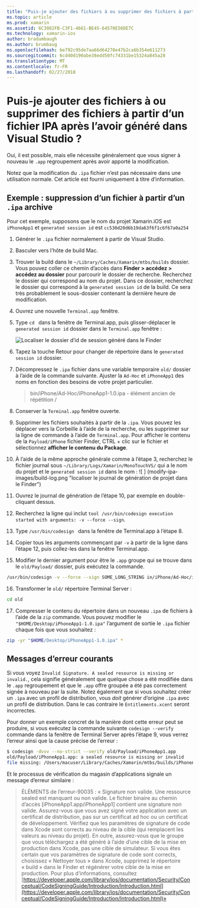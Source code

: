```yaml
---
title: "Puis-je ajouter des fichiers à ou supprimer des fichiers à partir d’un fichier IPA après l’avoir généré dans Visual Studio ?"
ms.topic: article
ms.prod: xamarin
ms.assetid: 6C3082FB-C3F1-4661-BE45-64570E56DE7C
ms.technology: xamarin-ios
author: bradumbaugh
ms.author: brumbaug
ms.openlocfilehash: be792c95de7aa66d64278e47b2ca6b354e611273
ms.sourcegitcommit: 6cd40d190abe38edd50fc74331be15324a845a28
ms.translationtype: MT
ms.contentlocale: fr-FR
ms.lasthandoff: 02/27/2018
---
```

# <a name="can-i-add-files-to-or-remove-files-from-an-ipa-file-after-building-it-in-visual-studio"></a>Puis-je ajouter des fichiers à ou supprimer des fichiers à partir d’un fichier IPA après l’avoir généré dans Visual Studio ?

Oui, il est possible, mais elle nécessite généralement que vous signer à nouveau le `.app` regroupement après avoir apporté la modification.

Notez que la modification du `.ipa` fichier n’est pas nécessaire dans une utilisation normale. Cet article est fourni uniquement à titre d’information.

## <a name="example-removing-a-file-from-a-ipa-archive"></a>Exemple : suppression d’un fichier à partir d’un `.ipa` archive

Pour cet exemple, supposons que le nom du projet Xamarin.iOS est `iPhoneApp1` et `generated session id` est `cc530d20d6b19da63f6f1c6f67a0a254`

1.  Générer le `.ipa` fichier normalement à partir de Visual Studio.

2.  Basculer vers l’hôte de build Mac.

3.  Trouver la build dans le `~/Library/Caches/Xamarin/mtbs/builds` dossier. Vous pouvez coller ce chemin d’accès dans **Finder > accédez > accédez au dossier** pour parcourir le dossier de recherche. Recherchez le dossier qui correspond au nom du projet. Dans ce dossier, recherchez le dossier qui correspond à la `generated session id` de la build. Ce sera très probablement le sous-dossier contenant la dernière heure de modification.

4.  Ouvrez une nouvelle `Terminal.app` fenêtre.

5.  Type `cd ` dans la fenêtre de Terminal.app, puis glisser-déplacer le `generated session id` dossier dans le `Terminal.app` fenêtre :

    ![](modify-ipa-images/session-id-folder.png "Localiser le dossier d’id de session généré dans le Finder")

6.  Tapez la touche Retour pour changer de répertoire dans le `generated session id` dossier.

7.  Décompressez le `.ipa` fichier dans une variable temporaire `old/` dossier à l’aide de la commande suivante. Ajuster la `Ad-Hoc` et `iPhoneApp1` des noms en fonction des besoins de votre projet particulier.

    > bin/iPhone/Ad-Hoc/iPhoneApp1-1.0.ipa - élément ancien de répétition /

8.  Conserver la `Terminal.app` fenêtre ouverte.

9.  Supprimer les fichiers souhaités à partir de la `.ipa`. Vous pouvez les déplacer vers la Corbeille à l’aide de la recherche, ou les supprimer sur la ligne de commande à l’aide de `Terminal.app`. Pour afficher le contenu de la `Payload/iPhone` fichier Finder, CTRL + clic sur le fichier et sélectionnez **afficher le contenu du Package**.

10.  À l’aide de la même approche générale comme à l’étape 3, recherchez le fichier journal sous `~/Library/Logs/Xamarin/MonoTouchVS/` qui a le nom du projet et le `generated session id` dans le nom : ![ ] (modify-ipa-images/build-log.png "localiser le journal de génération de projet dans le Finder")

11.  Ouvrez le journal de génération de l’étape 10, par exemple en double-cliquant dessus.

12.  Recherchez la ligne qui inclut `tool /usr/bin/codesign execution started with arguments: -v --force --sign`.

13.  Type `/usr/bin/codesign ` dans la fenêtre de Terminal.app à l’étape 8.

14.  Copier tous les arguments commençant par `-v` à partir de la ligne dans l’étape 12, puis collez-les dans la fenêtre Terminal.app.

15.  Modifier le dernier argument pour être le `.app` groupe qui se trouve dans le `old/Payload/` dossier, puis exécutez la commande.

```bash
/usr/bin/codesign -v --force --sign SOME_LONG_STRING in/iPhone/Ad-Hoc/iPhoneApp1.app/ResourceRules.plist --entitlements obj/iPhone/Ad-Hoc/Entitlements.xcent old/Payload/iPhoneApp1.app
```

16.  Transformer le `old/` répertoire Terminal Server :

```bash
cd old
```

17.  Compresser le contenu du répertoire dans un nouveau `.ipa` de fichiers à l’aide de la `zip` commande. Vous pouvez modifier le `"$HOME/Desktop/iPhoneApp1-1.0.ipa"` l’argument de sortie le `.ipa` fichier chaque fois que vous souhaitez :

```bash
zip -yr "$HOME/Desktop/iPhoneApp1-1.0.ipa" *
```

## <a name="common-error-messages"></a>Messages d’erreur courants

Si vous voyez `Invalid Signature. A sealed resource is missing or invalid.`, cela signifie généralement que quelque chose a été modifiée dans le `.app` regroupement et que le `.app` offre groupée a été pas correctement signée à nouveau par la suite. Notez également que si vous souhaitez créer un `.ipa` avec un profil de distribution, vous _doit_ générer d’origine `.ipa` avec un profil de distribution. Dans le cas contraire le `Entitlements.xcent` seront incorrectes.

Pour donner un exemple concret de la manière dont cette erreur peut se produire, si vous exécutez la commande suivante `codesign --verify` commande dans la fenêtre de Terminal Server après l’étape 9, vous verrez l’erreur ainsi que la cause précise de l’erreur :

```bash
$ codesign -dvvv --no-strict --verify old/Payload/iPhoneApp1.app
old/Payload/iPhoneApp1.app: a sealed resource is missing or invalid
file missing: /Users/macuser/Library/Caches/Xamarin/mtbs/builds/iPhoneApp1/cc530d20d6b19da63f6f1c6f67a0a254/old/Payload/iPhoneApp1.app/MyFile.png
```

Et le processus de vérification du magasin d’applications signale un message d’erreur similaire :

> ÉLÉMENTS de l’erreur-90035 : « Signature non valide. Une ressource sealed est manquant ou non valide. Le fichier binaire au chemin d’accès [iPhoneApp1.app/iPhoneApp1] contient une signature non valide. Assurez-vous que vous avez signé votre application avec un certificat de distribution, pas sur un certificat ad hoc ou un certificat de développement. Vérifiez que les paramètres de signature de code dans Xcode sont corrects au niveau de la cible (qui remplacent les valeurs au niveau du projet). En outre, assurez-vous que le groupe que vous téléchargez a été généré à l’aide d’une cible de la mise en production dans Xcode, pas une cible de simulateur. Si vous êtes certain que vos paramètres de signature de code sont corrects, choisissez « Nettoyer tous » dans Xcode, supprimez le répertoire « build » dans le Finder et régénérer votre cible de la mise en production. Pour plus d’informations, consultez [https://developer.apple.com/library/ios/documentation/Security/Conceptual/CodeSigningGuide/Introduction/Introduction.html](https://developer.apple.com/library/ios/documentation/Security/Conceptual/CodeSigningGuide/Introduction/Introduction.html)»
